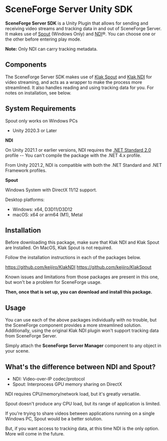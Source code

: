 # SceneForge Server Unity SDK
**SceneForge Server SDK** is a Unity Plugin that allows for sending and receiving video streams and tracking data in and out of SceneForge Server.
It makes use of [Spout] (Windows Only) and [NDI]®.  You can choose one or the other before entering play mode.

**Note:** Only NDI can carry tracking metadata.

[Spout]: http://spout.zeal.co/

[NDI]: https://www.ndi.tv/
[NewTek]: https://www.newtek.com/

Components
-------------------
The SceneForge Server SDK makes use of [Klak Spout] and [Klak NDI] for video streaming, and acts as a wrapper to make the process more streamlined.
It also handles reading and using tracking data for you.
For notes on installation, see below.

[Klak NDI]: https://github.com/keijiro/KlakNDI
[Klak Spout]: https://github.com/keijiro/KlakSpout


System Requirements
-------------------
Spout only works on Windows PCs
- Unity 2020.3 or Later

**NDI**

On Unity 2021.1 or earlier versions, NDI requires the [.NET Standard 2.0]
profile -- You can't compile the package with the .NET 4.x profile.

[.NET Standard 2.0]:
  https://docs.unity3d.com/2020.1/Documentation/Manual/dotnetProfileSupport.html

From Unity 2021.2, NDI is compatible with both the .NET Standard and .NET
Framework profiles.

**Spout**

Windows System with DirectX 11/12 support.

Desktop platforms:

- Windows: x64, D3D11/D3D12
- macOS: x64 or arm64 (M1), Metal

Installation
---------------
Before downloading this package, make sure that Klak NDI and Klak Spout are Installed.
On MacOS, Klak Spout is not required.

Follow the installation instructions in each of the packages below.

https://github.com/keijiro/KlakNDI
https://github.com/keijiro/KlakSpout

Known issues and limitations from those packages are present in this one, but won't be a problem for SceneForge usage.

**Then, once that is set up, you can download and install this package.**

Usage
-----------
You can use each of the above packages individually with no trouble, but the SceneForge component provides a more streamlined solution.  Additionally, using the original Klak NDI plugin won't support tracking data from SceneForge Server.

Simply attach the **SceneForge Server Manager** component to any object in your scene.






What's the difference between NDI and Spout?
------------------------------
- NDI: Video-over-IP codec/protocol
- Spout: Interprocess GPU memory sharing on DirectX

NDI requires CPU/memory/network load, but it's greatly versatile.

Spout doesn't produce any CPU load, but its range of application is limited.

If you're trying to share videos between applications running on a single
Windows PC, Spout would be a better solution.

But, if you want access to tracking data, at this time NDI is the only option.  More will come in the future.
